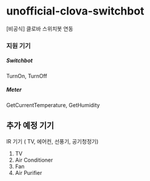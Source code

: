 # unofficial-clova-switchbot
[비공식] 클로바 스위치봇 연동

### 지원 기기

##### Switchbot

TurnOn, TurnOff

##### Meter

GetCurrentTemperature, GetHumidity

## 추가 예정 기기
IR 기기 ( TV, 에어컨, 선풍기, 공기청정기)
1. TV
2. Air Conditioner
3. Fan
4. Air Purifier

